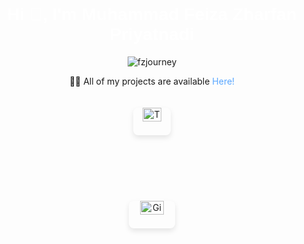 <h1 align="center" style="font-family: 'Arial', sans-serif; color: #ffffff;">Hi 👋, I'm Muhammad Feiza Zharfan Priyatnadi</h1>

<p align="center"> 
  <img src="https://komarev.com/ghpvc/?username=fzjourney&label=Profile%20views&color=0e75b6&style=flat" alt="fzjourney" />
</p>

<p align="center">
  👨‍💻 All of my projects are available <a href="https://www.figma.com/proto/lXqk2gzoV7oMsWQH426Xm9/Portofolio-Pei?page-id=0:1&node-id=54-10&starting-point-node-id=54:10&scaling=scale-down-width&t=lTHVNaCh6sQl0fW7-1" target="_blank" style="color: #58a6ff; text-decoration: none;">Here!</a>
</p>

<div style="display: flex; justify-content: center; padding: 20px;">
  <div style="text-align: center; margin-bottom: 20px;">
    <img 
       src="https://github-readme-stats.vercel.app/api/top-langs?username=fzjourney&show_icons=true&locale=en&layout=compact&theme=radical" 
       alt="Top Languages" 
       style="width: 50%; height: auto; border-radius: 8px; box-shadow: 0 4px 8px rgba(0, 0, 0, 0.1);"
    />
  </div>
</div>

<div style="display: flex; justify-content: center; padding: 20px;">
  <div style="text-align: center; margin-bottom: 20px;">
    <img 
       src="https://github-readme-streak-stats.herokuapp.com/?user=fzjourney&theme=radical" 
       alt="GitHub Streak Stats" 
       style="width: 50%; height: auto; border-radius: 8px; box-shadow: 0 4px 8px rgba(0, 0, 0, 0.1);"
    />
  </div>
</div>
